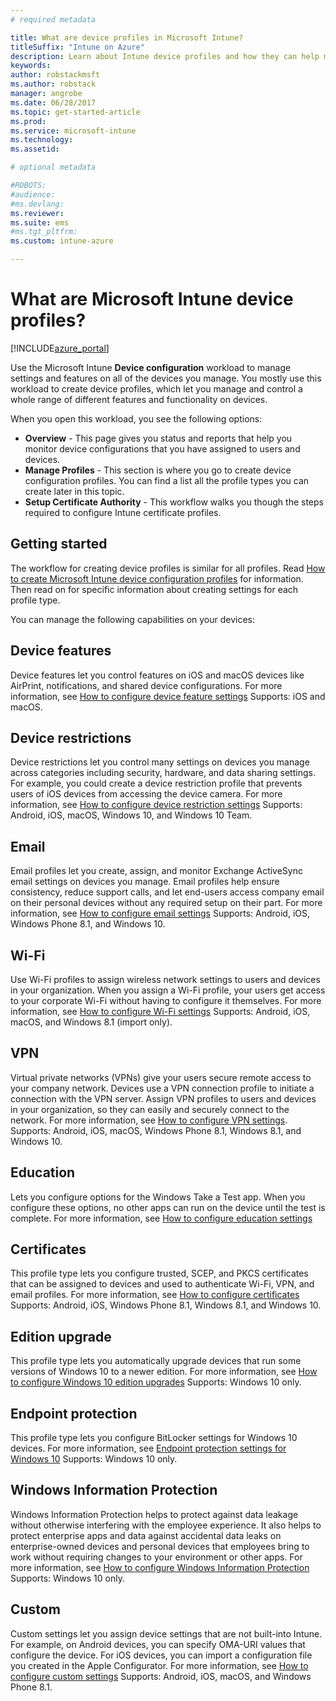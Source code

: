 ```yaml
---
# required metadata

title: What are device profiles in Microsoft Intune? 
titleSuffix: "Intune on Azure"
description: Learn about Intune device profiles and how they can help manage and protect devices in your company."
keywords:
author: robstackmsft
ms.author: robstack
manager: angrobe
ms.date: 06/28/2017
ms.topic: get-started-article
ms.prod:
ms.service: microsoft-intune
ms.technology:
ms.assetid:

# optional metadata

#ROBOTS:
#audience:
#ms.devlang:
ms.reviewer:
ms.suite: ems
#ms.tgt_pltfrm:
ms.custom: intune-azure

---
```


# What are Microsoft Intune device profiles?

[!INCLUDE[azure_portal](./includes/azure_portal.md)]

Use the Microsoft Intune **Device configuration** workload to manage settings and features on all of the devices you manage. You mostly use this workload to create device profiles, which let you manage and control a whole range of different features and functionality on devices.

When you open this workload, you see the following options:

- **Overview** - This page gives you status and reports that help you monitor device configurations that you have assigned to users and devices.
- **Manage Profiles** - This section is where you go to create device configuration profiles. You can find a list all the profile types you can create later in this topic.
- **Setup Certificate Authority** - This workflow walks you though the steps required to configure Intune certificate profiles.

## Getting started

The workflow for creating device profiles is similar for all profiles. Read [How to create Microsoft Intune device configuration profiles](device-profile-create.md) for information. Then read on for specific information about creating settings for each profile type.

You can manage the following capabilities on your devices:

## Device features

Device features let you control features on iOS and macOS devices like AirPrint, notifications, and shared device configurations.
For more information, see [How to configure device feature settings](device-features-configure.md)
Supports: iOS and macOS.

## Device restrictions
Device restrictions let you control many settings on devices you manage across categories including security, hardware, and data sharing settings. For example, you could create a device restriction profile that prevents users of iOS devices from accessing the device camera.
For more information, see [How to configure device restriction settings](device-restrictions-configure.md)
Supports: Android, iOS, macOS, Windows 10, and Windows 10 Team.

## Email
Email profiles let you create, assign, and monitor Exchange ActiveSync email settings on devices you manage. Email profiles help ensure consistency, reduce support calls, and let end-users access company email on their personal devices without any required setup on their part.
For more information, see [How to configure email settings](email-settings-configure.md)
Supports: Android, iOS, Windows Phone 8.1, and Windows 10.

## Wi-Fi
Use Wi-Fi profiles to assign wireless network settings to users and devices in your organization. When you assign a Wi-Fi profile, your users get access to your corporate Wi-Fi without having to configure it themselves.
For more information, see [How to configure Wi-Fi settings](wi-fi-settings-configure.md)
Supports: Android, iOS, macOS, and Windows 8.1 (import only).

## VPN
Virtual private networks (VPNs) give your users secure remote access to your company network. Devices use a VPN connection profile to initiate a connection with the VPN server. Assign VPN profiles to users and devices in your organization, so they can easily and securely connect to the network.
For more information, see [How to configure VPN settings](vpn-settings-configure.md).
Supports: Android, iOS, macOS, Windows Phone 8.1, Windows 8.1, and Windows 10.

## Education
Lets you configure options for the Windows Take a Test app. When you configure these options, no other apps can run on the device until the test is complete.
For more information, see [How to configure education settings](education-settings-configure.md)

## Certificates
This profile type lets you configure trusted, SCEP, and PKCS certificates that can be assigned to devices and used to authenticate Wi-Fi, VPN, and email profiles.
For more information, see [How to configure certificates](certificates-configure.md)
Supports: Android, iOS, Windows Phone 8.1, Windows 8.1, and Windows 10.

## Edition upgrade
This profile type lets you automatically upgrade devices that run some versions of Windows 10 to a newer edition.
For more information, see [How to configure Windows 10 edition upgrades](edition-upgrade-configure-windows-10.md)
Supports: Windows 10 only.

## Endpoint protection
This profile type lets you configure BitLocker settings for Windows 10 devices.
For more information, see [Endpoint protection settings for Windows 10](endpoint-protection-windows-10.md)
Supports: Windows 10 only.

## Windows Information Protection
Windows Information Protection helps to protect against data leakage without otherwise interfering with the employee experience. It also helps to protect enterprise apps and data against accidental data leaks on enterprise-owned devices and personal devices that employees bring to work without requiring changes to your environment or other apps.
For more information, see [How to configure Windows Information Protection](windows-information-protection-configure.md)
Supports: Windows 10 only.

## Custom
Custom settings let you assign device settings that are not built-into Intune. For example, on Android devices, you can specify OMA-URI values that configure the device. For iOS devices, you can import a configuration file you created in the Apple Configurator.
For more information, see [How to configure custom settings](custom-settings-configure.md)
Supports: Android, iOS, macOS, and Windows Phone 8.1.
